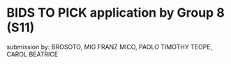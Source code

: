 # BIDS TO PICK application by Group 8 (S11)
submission by:
BROSOTO, MIG FRANZ
MICO, PAOLO TIMOTHY
TEOPE, CAROL BEATRICE


